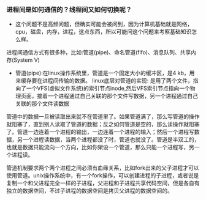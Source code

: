 ### 进程间是如何通信的？线程间又如何切换呢？
* 这个问题不是高频问题，但确实可能会被问到，因为计算机基础就是网络，cpu，磁盘，内存，进程，这点东西，所以可能问这个问题来考察基础知识怎么样。

进程间通信方式有很多种，比如:管道(pipe)、命名管道(fifo)、消息队列、共享内存(System V)
* 管道(pipe):在linux操作系统里，管道是一个固定大小的缓冲区，是4
kb，用来缓存要在进程间传输的数据。
linux底层对管道的实现: 是用了两个文件，指向了一个VFS(虚拟文件系统)的索引节点inode,然后VFS索引节点指向一个物理页面，接着一个进程通过自己关联的那个文件写数据，另一个进程通过自己关联的那个文件读数据

管道中的数据一旦被读取出来就不在管道里了。如果管道满了，那么写管道的操作就阻塞了，直到别人读取了管道的数据；反之如何管道是空的，那么读操作就阻塞了。管道一边连着一个进程的输出，一边连着一个进程的输入；然后一个进程写数据，另一个进程读数据，当两个进程都没了时，管道也就没了。管道是半双工的，也就是数据只能流向一个方向，比如你架设一个管道，那么只能一个进程写，另一个进程读。

管道机制要求两个两个进程之间必须有血缘关系，比如fork出来的父子进程才可以使用管道。unix操作系统中，有一个fork操作，可以创建进程的子进程，或者说是复制一个和父进程完全一样的子进程，父进程和子进程共享代码空间，但是各自有独立的数据空间，不过子进程的数据空间是拷贝父进程的数据空间的。
